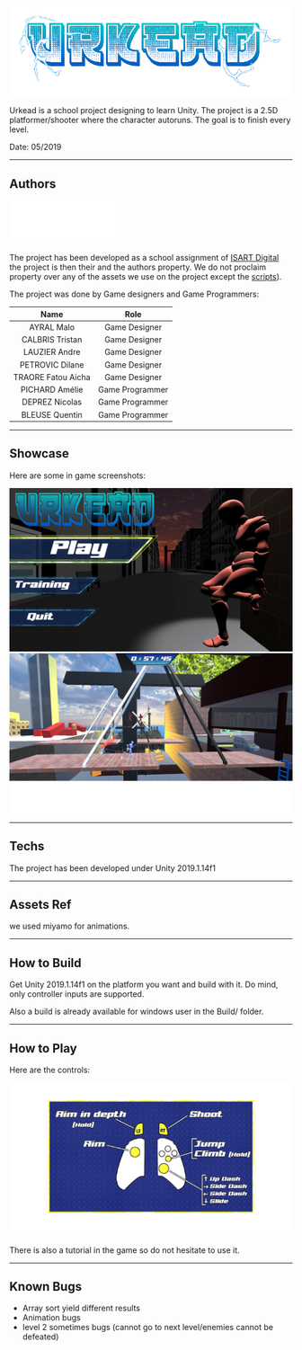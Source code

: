 ![#Urkead](Media/urkead.gif)

Urkead is a school project designing to learn Unity.
The project is a 2.5D platformer/shooter where the character autoruns.
The goal is to finish every level.

Date: 05/2019

___

## Authors

![Isart](Media/ISART-Digital.png)

The project has been developed as a school assignment of [ISART Digital](https://www.isart.fr/) the project is then their and the authors property.
We do not proclaim property over any of the assets we use on the project except the [scripts](Assets/Scripts/)).

The project was done by Game designers and Game Programmers:

| Name | Role|
|:---:|:---:|
| AYRAL Malo | Game Designer
| CALBRIS Tristan | Game Designer
| LAUZIER Andre | Game Designer
| PETROVIC Dilane | Game Designer
| TRAORE Fatou Aicha | Game Designer
| PICHARD Amélie | Game Programmer
| DEPREZ Nicolas | Game Programmer
| BLEUSE Quentin | Game Programmer

___

## Showcase

Here are some in game screenshots:

![main_menu](Media/main_menu.png)
![ingame](Media/ingame.png)
___

## Techs

The project has been developed under Unity 2019.1.14f1

___

## Assets Ref

we used miyamo for animations.

___

## How to Build

Get Unity 2019.1.14f1 on the platform you want and build with it. Do mind, only controller inputs are supported.

Also a build is already available for windows user in the Build/ folder.

___

## How to Play

Here are the controls:

![controls](Media/controls.png)

There is also a tutorial in the game so do not hesitate to use it.
___

## Known Bugs

- Array sort yield different results
- Animation bugs
- level 2 sometimes bugs (cannot go to next level/enemies cannot be defeated)
